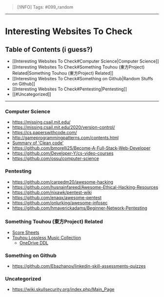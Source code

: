 > [!INFO]
> Tags: #099_random

----
# Interesting Websites To Check
## Table of Contents (i guess?)
- [[Interesting Websites To Check#Computer Science|Computer Science]]
- [[Interesting Websites To Check#Something Touhou (東方Project) Related|Something Touhou (東方Project) Related]]
- [[Interesting Websites To Check#Something on Github|Random Stuffs on Github]]
- [[Interesting Websites To Check#Pentesting|Pentesting]]
- [[#Uncategorized]]

---

### Computer Science
- https://missing.csail.mit.edu/
- https://missing.csail.mit.edu/2020/version-control/
- https://cs.paperswithcode.com/
- http://gameprogrammingpatterns.com/contents.html
- [Summary of 'Clean code'](https://gist.github.com/wojteklu/73c6914cc446146b8b533c0988cf8d29)
- https://github.com/bmorelli25/Become-A-Full-Stack-Web-Developer
- https://github.com/Developer-Y/cs-video-courses
- https://github.com/ossu/computer-science

### Pentesting
- https://github.com/carpedm20/awesome-hacking
- https://github.com/husnainfareed/Awesome-Ethical-Hacking-Resources
- https://github.com/nixawk/pentest-wiki
- https://github.com/enaqx/awesome-pentest
- https://github.com/onlurking/awesome-infosec
- https://github.com/hmaverickadams/Beginner-Network-Pentesting

### Something Touhou (東方Project) Related
- [Score Sheets](http://illusionaryscore.web.fc2.com/score.html)
-  [Touhou Lossless Music Collection](http://illusionaryscore.web.fc2.com/score.html)
	- [OneDrive DDL](https://e5freedev001-my.sharepoint.com/:f:/g/personal/thdisc_shared_thdisc_ml/Erj2O4s_cWxPvggi1etis8UB6LLWSuU_jnNuo1RiiiEsww?e=XggaYZ)

### Something on Github
- https://github.com/Ebazhanov/linkedin-skill-assessments-quizzes


### Uncategorized
- https://wiki.skullsecurity.org/index.php/Main_Page